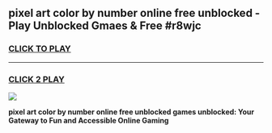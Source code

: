 
## pixel art color by number online free unblocked - Play Unblocked Gmaes & Free #r8wjc
<h3>
<a href="https://news.freeplayer.one?title=pixel_art_color_by_number_online_free_unblocked&ref=24F">CLICK TO PLAY</a></h3>
<hr>

<h3>
<a href="https://news.freeplayer.one?title=pixel_art_color_by_number_online_free_unblocked&ref=24F">CLICK 2 PLAY</a>
  
</h3>

<a href="https://news.freeplayer.one?title=pixel_art_color_by_number_online_free_unblocked&ref=24F/"><img src="https://clearcache.store/games.png"></a>


**pixel art color by number online free unblocked games unblocked: Your Gateway to Fun and Accessible Online Gaming**
